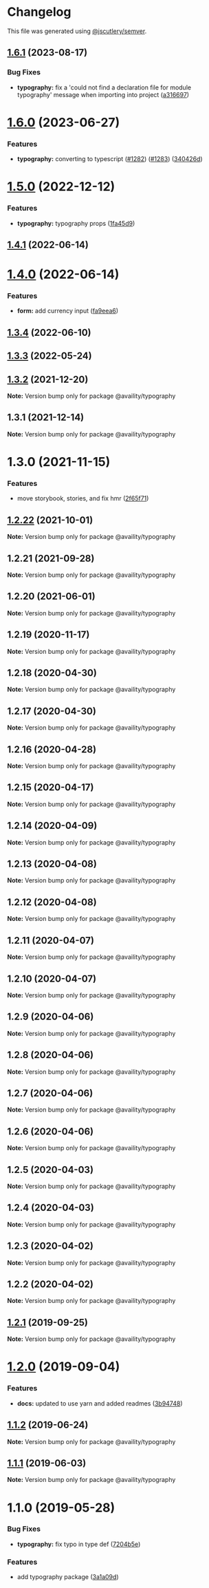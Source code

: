 # Changelog

This file was generated using [@jscutlery/semver](https://github.com/jscutlery/semver).

## [1.6.1](https://github.com/Availity/availity-react/compare/@availity/typography@1.6.0...@availity/typography@1.6.1) (2023-08-17)


### Bug Fixes

* **typography:** fix a 'could not find a declaration file for module typography' message when importing into project ([a316697](https://github.com/Availity/availity-react/commit/a316697e7357202a23e286b750da9037b82b4ce6))



# [1.6.0](https://github.com/Availity/availity-react/compare/@availity/typography@1.5.0...@availity/typography@1.6.0) (2023-06-27)


### Features

* **typography:** converting to typescript ([#1282](https://github.com/Availity/availity-react/issues/1282)) ([#1283](https://github.com/Availity/availity-react/issues/1283)) ([340426d](https://github.com/Availity/availity-react/commit/340426d5d2b175208c87f7f874d68b979c35b885))



# [1.5.0](https://github.com/Availity/availity-react/compare/@availity/typography@1.4.1...@availity/typography@1.5.0) (2022-12-12)


### Features

* **typography:** typography props ([1fa45d9](https://github.com/Availity/availity-react/commit/1fa45d92ff1219d58cf08465f0e2148bd8d661a0))



## [1.4.1](https://github.com/Availity/availity-react/compare/@availity/typography@1.4.0...@availity/typography@1.4.1) (2022-06-14)



# [1.4.0](https://github.com/Availity/availity-react/compare/@availity/typography@1.3.4...@availity/typography@1.4.0) (2022-06-14)


### Features

* **form:** add currency input ([fa9eea6](https://github.com/Availity/availity-react/commit/fa9eea6a3b3dd2ef741a0658c102e36c6db5288c))



## [1.3.4](https://github.com/Availity/availity-react/compare/@availity/typography@1.3.3...@availity/typography@1.3.4) (2022-06-10)



## [1.3.3](https://github.com/Availity/availity-react/compare/@availity/typography@1.3.2...@availity/typography@1.3.3) (2022-05-24)



## [1.3.2](https://github.com/Availity/availity-react/compare/@availity/typography@1.3.1...@availity/typography@1.3.2) (2021-12-20)

**Note:** Version bump only for package @availity/typography





## 1.3.1 (2021-12-14)

**Note:** Version bump only for package @availity/typography





# 1.3.0 (2021-11-15)


### Features

* move storybook, stories, and fix hmr ([2f65f71](https://github.com/Availity/availity-react/commit/2f65f71769d2d981e22700b87a09516833588f64))





## [1.2.22](https://github.com/Availity/availity-react/compare/@availity/typography@1.2.21...@availity/typography@1.2.22) (2021-10-01)

**Note:** Version bump only for package @availity/typography





## 1.2.21 (2021-09-28)

**Note:** Version bump only for package @availity/typography





## 1.2.20 (2021-06-01)

**Note:** Version bump only for package @availity/typography





## 1.2.19 (2020-11-17)

**Note:** Version bump only for package @availity/typography





## 1.2.18 (2020-04-30)

**Note:** Version bump only for package @availity/typography





## 1.2.17 (2020-04-30)

**Note:** Version bump only for package @availity/typography





## 1.2.16 (2020-04-28)

**Note:** Version bump only for package @availity/typography





## 1.2.15 (2020-04-17)

**Note:** Version bump only for package @availity/typography





## 1.2.14 (2020-04-09)

**Note:** Version bump only for package @availity/typography





## 1.2.13 (2020-04-08)

**Note:** Version bump only for package @availity/typography





## 1.2.12 (2020-04-08)

**Note:** Version bump only for package @availity/typography





## 1.2.11 (2020-04-07)

**Note:** Version bump only for package @availity/typography





## 1.2.10 (2020-04-07)

**Note:** Version bump only for package @availity/typography





## 1.2.9 (2020-04-06)

**Note:** Version bump only for package @availity/typography





## 1.2.8 (2020-04-06)

**Note:** Version bump only for package @availity/typography





## 1.2.7 (2020-04-06)

**Note:** Version bump only for package @availity/typography





## 1.2.6 (2020-04-06)

**Note:** Version bump only for package @availity/typography





## 1.2.5 (2020-04-03)

**Note:** Version bump only for package @availity/typography





## 1.2.4 (2020-04-03)

**Note:** Version bump only for package @availity/typography





## 1.2.3 (2020-04-02)

**Note:** Version bump only for package @availity/typography





## 1.2.2 (2020-04-02)

**Note:** Version bump only for package @availity/typography





## [1.2.1](https://github.com/Availity/availity-react/compare/@availity/typography@1.2.0...@availity/typography@1.2.1) (2019-09-25)

**Note:** Version bump only for package @availity/typography





# [1.2.0](https://github.com/Availity/availity-react/compare/@availity/typography@1.1.2...@availity/typography@1.2.0) (2019-09-04)


### Features

* **docs:** updated to use yarn and added readmes ([3b94748](https://github.com/Availity/availity-react/commit/3b94748))





## [1.1.2](https://github.com/Availity/availity-react/compare/@availity/typography@1.1.1...@availity/typography@1.1.2) (2019-06-24)

**Note:** Version bump only for package @availity/typography





## [1.1.1](https://github.com/Availity/availity-react/compare/@availity/typography@1.1.0...@availity/typography@1.1.1) (2019-06-03)

**Note:** Version bump only for package @availity/typography





# 1.1.0 (2019-05-28)


### Bug Fixes

* **typography:** fix typo in type def ([7204b5e](https://github.com/Availity/availity-react/commit/7204b5e))


### Features

* add typography package ([3a1a09d](https://github.com/Availity/availity-react/commit/3a1a09d))
